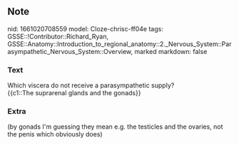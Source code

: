 ## Note
nid: 1661020708559
model: Cloze-chrisc-ff04e
tags: GSSE::!Contributor::Richard_Ryan, GSSE::Anatomy::Introduction_to_regional_anatomy::2._Nervous_System::Parasympathetic_Nervous_System::Overview, marked
markdown: false

### Text
<div class="toggle">
  Which viscera do not receive a parasympathetic supply?
</div>
<div class="toggle">
  {{c1::The suprarenal glands and the gonads}}
</div>

### Extra
(by gonads I'm guessing they mean e.g. the testicles and the ovaries, not the penis which obviously does)
